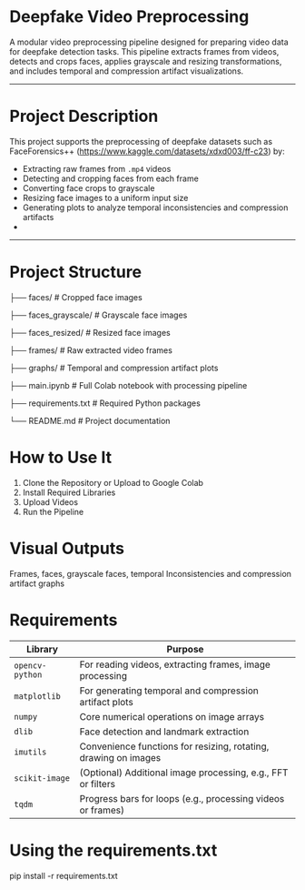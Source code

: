 # Deepfake Video Preprocessing

A modular video preprocessing pipeline designed for preparing video data for deepfake detection tasks.
This pipeline extracts frames from videos, detects and crops faces, applies grayscale and resizing transformations,
and includes temporal and compression artifact visualizations.

---

# Project Description

This project supports the preprocessing of deepfake datasets such as FaceForensics++ (https://www.kaggle.com/datasets/xdxd003/ff-c23) by:
- Extracting raw frames from `.mp4` videos
- Detecting and cropping faces from each frame
- Converting face crops to grayscale
- Resizing face images to a uniform input size
- Generating plots to analyze temporal inconsistencies and compression artifacts
- 
---

# Project Structure
├── faces/ # Cropped face images

├── faces_grayscale/ # Grayscale face images

├── faces_resized/ # Resized face images 

├── frames/ # Raw extracted video frames

├── graphs/ # Temporal and compression artifact plots

├── main.ipynb # Full Colab notebook with processing pipeline

├── requirements.txt # Required Python packages

└── README.md # Project documentation

# How to Use It
1. Clone the Repository or Upload to Google Colab
2. Install Required Libraries
3. Upload Videos
4. Run the Pipeline

# Visual Outputs
Frames, faces, grayscale faces, temporal Inconsistencies and compression artifact graphs

# Requirements
| Library         | Purpose                                                         |
| --------------- | --------------------------------------------------------------- |
| `opencv-python` | For reading videos, extracting frames, image processing         |
| `matplotlib`    | For generating temporal and compression artifact plots          |
| `numpy`         | Core numerical operations on image arrays                       |
| `dlib`          | Face detection and landmark extraction                          |
| `imutils`       | Convenience functions for resizing, rotating, drawing on images |
| `scikit-image`  | (Optional) Additional image processing, e.g., FFT or filters    |
| `tqdm`          | Progress bars for loops (e.g., processing videos or frames)     |

# Using the requirements.txt
pip install -r requirements.txt


                   

